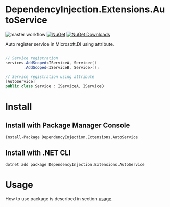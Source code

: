 # DependencyInjection.Extensions.AutoService
![master workflow](https://github.com/duchacekjan/DependencyInjection.Extensions.AutoService/actions/workflows/ci.yml/badge.svg?branch=master)
[![NuGet](https://img.shields.io/nuget/vpre/DependencyInjection.Extensions.AutoService.svg)](https://www.nuget.org/packages/DependencyInjection.Extensions.AutoService)
[![NuGet Downloads](https://img.shields.io/nuget/dt/DependencyInjection.Extensions.AutoService.svg)](https://www.nuget.org/packages/DependencyInjection.Extensions.AutoService/)

Auto register service in Microsoft.DI using attribute.
```csharp

// Service registration
services.AddScoped<IServiceA, Service>()
        .AddScoped<IServiceB, Service>();

// Service registration using attribute
[AutoService]
public class Service : IServiceA, IServiceB
```

# Install

## Install with Package Manager Console

```
Install-Package DependencyInjection.Extensions.AutoService
```

## Install with .NET CLI
```
dotnet add package DependencyInjection.Extensions.AutoService
```

# Usage
How to use package is described in section [usage](./src/DependencyInjection.Extensions.AutoService/USAGE.md).